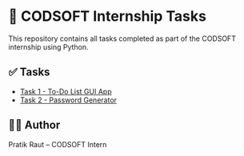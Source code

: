 # 💼 CODSOFT Internship Tasks

This repository contains all tasks completed as part of the CODSOFT internship using Python.

## ✅ Tasks

- [Task 1 - To-Do List GUI App](./Task1_Todo_GUI)
- [Task 2 - Password Generator](./Task2_Password_generator)

## 👨‍💻 Author
Pratik Raut – CODSOFT Intern
